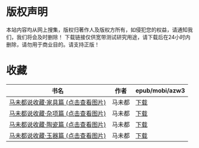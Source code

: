 # 版权声明

本站内容均从网上搜集，版权归著作人及版权方所有，如侵犯您的权益，请通知我们，我们将会及时删除！ 下载链接仅供宽带测试研究用途，请下载后在24小时内删除，请勿用于商业目的。请支持正版！

# 收藏

| 书名 | 作者 | epub/mobi/azw3 |
| --- | --- | --- |
| [马未都说收藏·家具篇 (点击查看图片)](https://www.dushupai.com/attachment/2024/06/07/14210d4681be00a7.jpg) | 马未都 | [下载](https://url89.ctfile.com/f/31084289-1357039792-d361ac?p=8866) |
| [马未都说收藏·杂项篇 (点击查看图片)](https://www.dushupai.com/attachment/2024/06/07/bec91dea875c0308.jpg) | 马未都 | [下载](https://url89.ctfile.com/f/31084289-1357039771-d78ae8?p=8866) |
| [马未都说收藏·陶瓷篇 (点击查看图片)](https://www.dushupai.com/attachment/2024/06/07/854f40a773fa3467.jpg) | 马未都 | [下载](https://url89.ctfile.com/f/31084289-1357039768-92e788?p=8866) |
| [马未都说收藏·玉器篇 (点击查看图片)](https://www.dushupai.com/attachment/2024/06/07/dfcc7fa50e3abc0b.jpg) | 马未都 | [下载](https://url89.ctfile.com/f/31084289-1357039759-8e7733?p=8866) |
